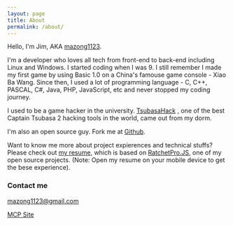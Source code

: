 ```yaml
---
layout: page
title: About
permalink: /about/
---
```



Hello, I'm Jim, AKA [mazong1123](https://www.google.com/?gfe_rd=cr&ei=yXwcVqHPBqug8wfx-ouYBQ&gws_rd=cr&fg=1#q=mazong1123 "mazong1123").

I'm a developer who loves all tech from front-end to back-end including Linux and Windows. I started coding when I was 9. I still remember I made my first game by using Basic 1.0 on a China's famouse game console - Xiao Ba Wang. Since then, I used a lot of programming language - C, C++, PASCAL, C#, Java, PHP, JavaScript, etc and never stopped my coding journey.

I used to be a game hacker in the university. [TsubasaHack](https://www.google.com/?gfe_rd=cr&ei=yXwcVqHPBqug8wfx-ouYBQ&gws_rd=cr&fg=1#q=tsubasahack+ver1.1b) , one of the best Captain Tsubasa 2 hacking tools in the world, came out from my dorm.

I'm also an open source guy. Fork me at [Github](http://www.github.com/mazong1123).

Want to know me more about project expierences and technical stuffs? Please check out [my resume](http://mazong1123.github.io/), which is based on [RatchetPro.JS](https://github.com/mazong1123/ratchet-pro), one of my open source projects. (Note: Open my resume on your mobile device to get the bese experience).

### Contact me

[mazong1123@gmail.com](mailto:mazong1123@gmail.com)

[MCP Site](http://www.mycertprofile.com/Profile/8769936472)
